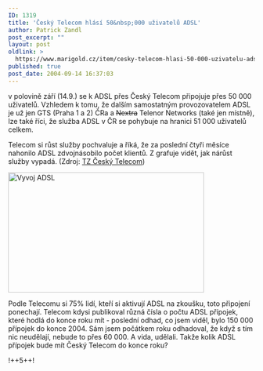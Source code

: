 ```yaml
---
ID: 1319
title: 'Český Telecom hlásí 50&nbsp;000 uživatelů ADSL'
author: Patrick Zandl
post_excerpt: ""
layout: post
oldlink: >
  https://www.marigold.cz/item/cesky-telecom-hlasi-50-000-uzivatelu-adsl
published: true
post_date: 2004-09-14 16:37:03
---
```

<p>
v polovině září (14.9.) se k ADSL přes Český Telecom připojuje přes 50 000 uživatelů. Vzhledem k tomu, že dalším samostatným provozovatelem ADSL je už jen GTS (Praha 1 a 2) ČRa a <strike>Nextra</strike> Telenor Networks (také jen místně), lze také říci, že služba ADSL v ČR se pohybuje na hranici 51 000 uživatelů celkem. </p>

<p>
Telecom si růst služby pochvaluje a říká, že za poslední čtyři měsíce nahonilo ADSL zdvojnásobilo počet klientů. Z grafuje vidět, jak nárůst služby vypadá. (Zdroj: <a href="http://www.telecom.cz/infocentrum/tiskove_centrum/tiskove_zpravy/clanek.php?tz=14092004_4&amp;id=532">TZ Český Telecom</a>)</p>

<p>
<img src="/wp-content/uploads/1/20040914-vyvojadsl2003.gif" alt="Vyvoj ADSL" width="400" height="245" /></p>

<p>
Podle Telecomu si 75% lidí, kteří si aktivují ADSL na zkoušku, toto připojení ponechají. Telecom kdysi publikoval různá čísla o počtu ADSL přípojek, které hodlá do konce roku mít - poslední odhad, co jsem viděl, bylo 150 000 přípojek do konce 2004. Sám jsem počátkem roku odhadoval, že když s tím nic neudělají, nebude to přes 60 000. A vida, udělali. Takže kolik ADSL přípojek bude mít Český Telecom do konce roku?
</p>

!++5++!
</p>
